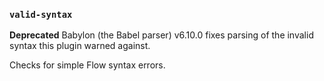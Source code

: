 ### `valid-syntax`

**Deprecated** Babylon (the Babel parser) v6.10.0 fixes parsing of the invalid syntax this plugin warned against.

Checks for simple Flow syntax errors.

<!-- assertions validSyntax -->
